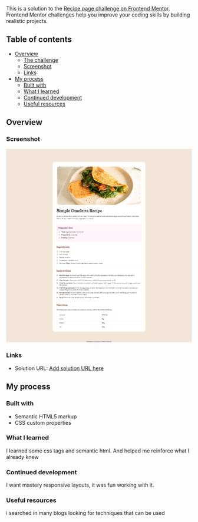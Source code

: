 
This is a solution to the [Recipe page challenge on Frontend Mentor](https://www.frontendmentor.io/challenges/recipe-page-KiTsR8QQKm). Frontend Mentor challenges help you improve your coding skills by building realistic projects. 

## Table of contents

- [Overview](#overview)
  - [The challenge](#the-challenge)
  - [Screenshot](#screenshot)
  - [Links](#links)
- [My process](#my-process)
  - [Built with](#built-with)
  - [What I learned](#what-i-learned)
  - [Continued development](#continued-development)
  - [Useful resources](#useful-resources)


## Overview

### Screenshot

![](./solution-scsht.png)

### Links

- Solution URL: [Add solution URL here](https://your-solution-url.com)

## My process

### Built with

- Semantic HTML5 markup
- CSS custom properties


### What I learned

I learned some css tags and semantic html. And helped me reinforce what I already knew


### Continued development

I want mastery responsive layouts, it was fun working with it.


### Useful resources

i searched in many blogs looking for techniques that can be used
